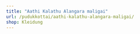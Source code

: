 ```yaml
---
title: "Aathi Kalathu Alangara maligai"
url: /pudukkottai/aathi-kalathu-alangara-maligai/
shop: Kleidung
---
```

